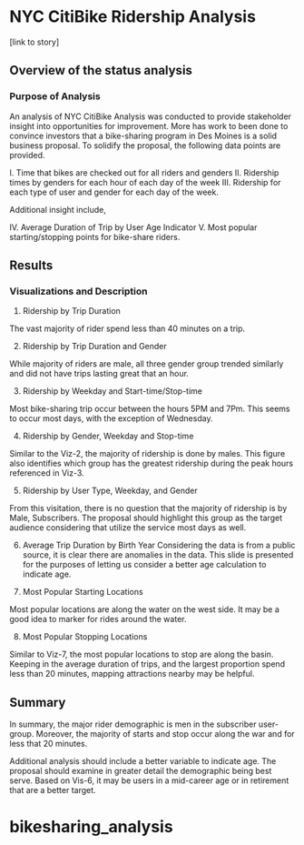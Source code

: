 # NYC CitiBike Ridership Analysis
[link to story]

## Overview of the status analysis 

### Purpose of Analysis

An analysis of NYC CitiBike Analysis was conducted to provide stakeholder insight into opportunities for improvement. More has work to been done to convince investors that a bike-sharing program in Des Moines is a solid business proposal. To solidify the proposal, the following data points are provided. 


 I. Time that bikes are checked out for all riders and genders
II. Ridership times by genders for each hour of each day of the week
III. Ridership for each type of user and gender for each day of the week.

Additional insight include, 

IV. Average Duration of Trip by User Age Indicator 
V. Most popular starting/stopping points for bike-share riders. 


## Results

### Visualizations and Description

1. Ridership by Trip Duration

The vast majority of rider spend less than 40 minutes on a trip. 

2. Ridership by Trip Duration and Gender

While majority of riders are male, all three gender group trended similarly and did not have trips lasting great that an hour.  

3. Ridership by Weekday and Start-time/Stop-time 

Most bike-sharing trip occur between the hours 5PM and 7Pm. This seems to occur most days, with the exception of Wednesday. 

4. Ridership by Gender, Weekday and Stop-time

Similar to the Viz-2, the majority of ridership is done by males. This figure also identifies which group has the greatest ridership during the peak hours referenced in Viz-3. 

5. Ridership by User Type, Weekday, and Gender

From this visitation, there is no question that the majority of ridership is by Male, Subscribers. The proposal should highlight this group as the target audience considering that utilize the service most days as well.  

6. Average Trip Duration by Birth Year
Considering the data is from a public source, it is clear there are anomalies in the data. This slide is presented for the purposes of letting us consider a better age calculation to indicate age. 


7. Most Popular Starting Locations

Most popular locations are along the water on the west side. It may be a good idea to marker for rides around the water. 

8. Most Popular Stopping Locations

Similar to Viz-7, the most popular locations to stop are along the basin. Keeping in the average duration of trips, and the largest proportion spend less than 20 minutes, mapping attractions nearby may be helpful. 



## Summary

In summary, the major rider demographic is men in the subscriber user-group. Moreover, the majority of starts and stop occur along the war and for less that 20 minutes. 

Additional analysis should include a better variable to indicate age. The proposal should examine in greater detail the demographic being best serve. Based on Vis-6, it may be users in a mid-career age or in retirement that are a better target. 






 # bikesharing_analysis

